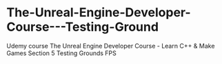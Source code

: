 # The-Unreal-Engine-Developer-Course---Testing-Ground

Udemy course The Unreal Engine Developer Course - Learn C++ & Make Games Section 5 Testing Grounds FPS
